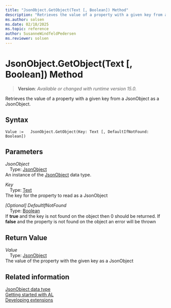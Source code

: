 ```yaml
---
title: "JsonObject.GetObject(Text [, Boolean]) Method"
description: "Retrieves the value of a property with a given key from a JsonObject as a JsonObject."
ms.author: solsen
ms.date: 02/18/2025
ms.topic: reference
author: SusanneWindfeldPedersen
ms.reviewer: solsen
---
```

[//]: # (START>DO_NOT_EDIT)
[//]: # (IMPORTANT:Do not edit any of the content between here and the END>DO_NOT_EDIT.)
[//]: # (Any modifications should be made in the .xml files in the ModernDev repo.)
# JsonObject.GetObject(Text [, Boolean]) Method
> **Version**: _Available or changed with runtime version 15.0._

Retrieves the value of a property with a given key from a JsonObject as a JsonObject.


## Syntax
```AL
Value :=   JsonObject.GetObject(Key: Text [, DefaultIfNotFound: Boolean])
```
## Parameters
*JsonObject*  
&emsp;Type: [JsonObject](jsonobject-data-type.md)  
An instance of the [JsonObject](jsonobject-data-type.md) data type.  

*Key*  
&emsp;Type: [Text](../text/text-data-type.md)  
The key for the property to read as a JsonObject  

*[Optional] DefaultIfNotFound*  
&emsp;Type: [Boolean](../boolean/boolean-data-type.md)  
If **true** and the key is not found on the object then 0 should be returned. If **false** and the property is not found on the object an error will be thrown  


## Return Value
*Value*  
&emsp;Type: [JsonObject](jsonobject-data-type.md)  
The value of the property with the given key as a JsonObject


[//]: # (IMPORTANT: END>DO_NOT_EDIT)
## Related information
[JsonObject data type](jsonobject-data-type.md)  
[Getting started with AL](../../devenv-get-started.md)  
[Developing extensions](../../devenv-dev-overview.md)